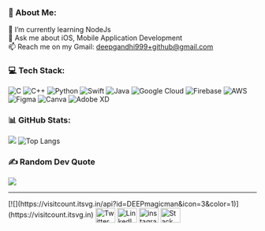 ### 💫 About Me:
🌱 I’m currently learning NodeJs<br>💬 Ask me about iOS, Mobile Application Development<br>📫 Reach me on my Gmail: deepgandhi999+github@gmail.com

### 💻 Tech Stack:
![C](https://img.shields.io/badge/c-%2300599C.svg?style=flat&logo=c&logoColor=white) ![C++](https://img.shields.io/badge/c++-%2300599C.svg?style=flat&logo=c%2B%2B&logoColor=white) ![Python](https://img.shields.io/badge/python-3670A0?style=flat&logo=python&logoColor=ffdd54) ![Swift](https://img.shields.io/badge/swift-F54A2A?style=flat&logo=swift&logoColor=white) ![Java](https://img.shields.io/badge/java-%23ED8B00.svg?style=flat&logo=java&logoColor=white) ![Google Cloud](https://img.shields.io/badge/Google%20Cloud-%234285F4.svg?style=flat&logo=google-cloud&logoColor=white) ![Firebase](https://img.shields.io/badge/firebase-%23039BE5.svg?style=flat&logo=firebase) ![AWS](https://img.shields.io/badge/AWS-%23FF9900.svg?style=flat&logo=amazon-aws&logoColor=white) 	![Figma](https://img.shields.io/badge/figma-%23F24E1E.svg?style=flat&logo=figma&logoColor=white) ![Canva](https://img.shields.io/badge/Canva-%2300C4CC.svg?style=flat&logo=Canva&logoColor=white) ![Adobe XD](https://img.shields.io/badge/Adobe%20XD-470137?style=flat&logo=Adobe%20XD&logoColor=#FF61F6)

### 📊 GitHub Stats:

![](https://github-readme-streak-stats.herokuapp.com/?user=DEEPmagicman&theme=nightowl&hide_border=true)
![Top Langs](https://github-readme-stats.vercel.app/api/top-langs/?username=DEEPmagicman&theme=nightowl&hide_border=true)

### ✍️ Random Dev Quote
![](https://quotes-github-readme.vercel.app/api?type=horizontal&theme=tokyonight)

---
<p align="left">
[![](https://visitcount.itsvg.in/api?id=DEEPmagicman&icon=3&color=1)](https://visitcount.itsvg.in)
<a href="https://twitter.com/Magicman_Deep" target="blank"><img align="center" src="https://raw.githubusercontent.com/rahuldkjain/github-profile-readme-generator/master/src/images/icons/Social/twitter.svg" alt="Twitter" height="30" width="40" /></a>
<a href="https://linkedin.com/in/deep-gandhi-b37572170" target="blank"><img align="center" src="https://raw.githubusercontent.com/rahuldkjain/github-profile-readme-generator/master/src/images/icons/Social/linked-in-alt.svg" alt="LinkedIn" height="30" width="40" /></a>
<a href="https://instagram.com/magicman_deep" target="blank"><img align="center" src="https://raw.githubusercontent.com/rahuldkjain/github-profile-readme-generator/master/src/images/icons/Social/instagram.svg" alt="instagram" height="30" width="40" /></a>
<a href="https://stackoverflow.com/users/8351061" target="blank"><img align="center" src="https://cdn.iconscout.com/icon/free/png-512/free-stack-overflow-4-722743.png?f=avif&w=512" alt="Stack Overflow" height="30" width="40" /></a>
</p>
<!-- Proudly created with GPRM ( https://gprm.itsvg.in ) -->
